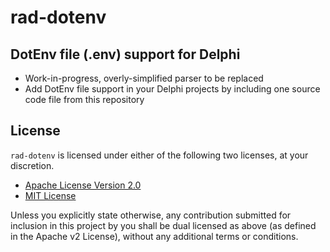 # rad-dotenv
## DotEnv file (.env) support for Delphi

- Work-in-progress, overly-simplified parser to be replaced
- Add DotEnv file support in your Delphi projects by including one source code file from this repository


## License
`rad-dotenv` is licensed under either of the following two licenses, at your discretion.

- [Apache License Version 2.0](http://www.apache.org/licenses/LICENSE-2.0)
- [MIT License](http://opensource.org/licenses/MIT)

Unless you explicitly state otherwise, any contribution submitted for inclusion in 
this project by you shall be dual licensed as above (as defined in the Apache v2 License), 
without any additional terms or conditions.
